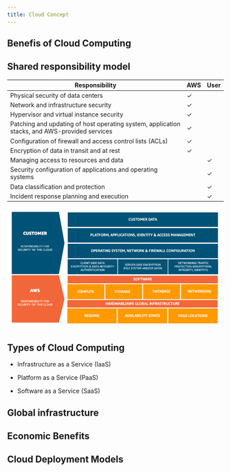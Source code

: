 ```yaml
---
title: Cloud Concept
---
```


## Benefis of Cloud Computing

## Shared responsibility model

| Responsibility                                                                                | AWS | User |
| --------------------------------------------------------------------------------------------- | --- | ---- |
| Physical security of data centers                                                             | ✓   |      |
| Network and infrastructure security                                                           | ✓   |      |
| Hypervisor and virtual instance security                                                      | ✓   |      |
| Patching and updating of host operating system, application stacks, and AWS-provided services | ✓   |      |
| Configuration of firewall and access control lists (ACLs)                                     | ✓   |      |
| Encryption of data in transit and at rest                                                     | ✓   |      |
| Managing access to resources and data                                                         |     | ✓    |
| Security configuration of applications and operating systems                                  |     | ✓    |
| Data classification and protection                                                            |     | ✓    |
| Incident response planning and execution                                                      |     | ✓    |

![Image](https://raw.githubusercontent.com/quankori/quankori.github.io/master/src/images/aws/2.png)

## Types of Cloud Computing

- Infrastructure as a Service (IaaS)

- Platform as a Service (PaaS)

- Software as a Service (SaaS)

## Global infrastructure

## Economic Benefits

## Cloud Deployment Models
